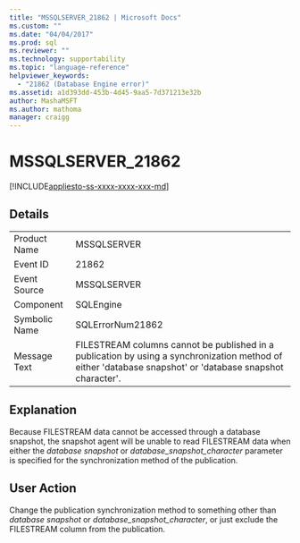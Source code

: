 ```yaml
---
title: "MSSQLSERVER_21862 | Microsoft Docs"
ms.custom: ""
ms.date: "04/04/2017"
ms.prod: sql
ms.reviewer: ""
ms.technology: supportability
ms.topic: "language-reference"
helpviewer_keywords: 
  - "21862 (Database Engine error)"
ms.assetid: a1d393dd-453b-4d45-9aa5-7d371213e32b
author: MashaMSFT
ms.author: mathoma
manager: craigg
---
```

# MSSQLSERVER_21862
[!INCLUDE[appliesto-ss-xxxx-xxxx-xxx-md](../../includes/appliesto-ss-xxxx-xxxx-xxx-md.md)]
  
## Details  
  
|||  
|-|-|  
|Product Name|MSSQLSERVER|  
|Event ID|21862|  
|Event Source|MSSQLSERVER|  
|Component|SQLEngine|  
|Symbolic Name|SQLErrorNum21862|  
|Message Text|FILESTREAM columns cannot be published in a publication by using a synchronization method of either 'database snapshot' or 'database snapshot character'.|  
  
## Explanation  
Because FILESTREAM data cannot be accessed through a database snapshot, the snapshot agent will be unable to read FILESTREAM data when either the *database snapshot* or *database_snapshot_character* parameter is specified for the synchronization method of the publication.  
  
## User Action  
Change the publication synchronization method to something other than *database snapshot* or *database_snapshot_character*, or just exclude the FILESTREAM column from the publication.  
  
